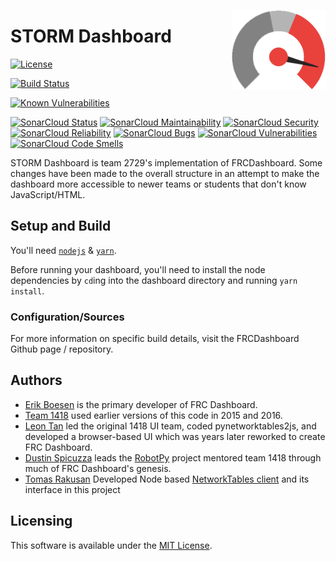 [<img src="images/icon.png" align="right" width="150">](https://github.com/FRCDashboard/FRCDashboard)

# STORM Dashboard

[![License](https://img.shields.io/badge/License-MIT-orange.svg)](https://opensource.org/licenses/MIT)

[![Build Status](https://travis-ci.org/2729StormRobotics/Tabula.svg?branch=master)](https://travis-ci.org/2729StormRobotics/Tabula)

[![Known Vulnerabilities](https://snyk.io/test/github/2729StormRobotics/Tabula/badge.svg)](https://snyk.io/test/github/2729StormRobotics/Tabula)

[![SonarCloud Status](https://sonarcloud.io/api/project_badges/measure?project=Tabula&metric=alert_status)](https://sonarcloud.io/dashboard?id=Tabula)
[![SonarCloud Maintainability](https://sonarcloud.io/api/project_badges/measure?project=Tabula&metric=sqale_rating)](https://sonarcloud.io/dashboard?id=Tabula)
[![SonarCloud Security](https://sonarcloud.io/api/project_badges/measure?project=Tabula&metric=security_rating)](https://sonarcloud.io/dashboard?id=Tabula)
[![SonarCloud Reliability](https://sonarcloud.io/api/project_badges/measure?project=Tabula&metric=reliability_rating)](https://sonarcloud.io/dashboard?id=Tabula)
[![SonarCloud Bugs](https://sonarcloud.io/api/project_badges/measure?project=Tabula&metric=bugs)](https://sonarcloud.io/dashboard?id=Tabula)
[![SonarCloud Vulnerabilities](https://sonarcloud.io/api/project_badges/measure?project=Tabula&metric=vulnerabilities)](https://sonarcloud.io/dashboard?id=Tabula)
[![SonarCloud Code Smells](https://sonarcloud.io/api/project_badges/measure?project=Tabula&metric=code_smells)](https://sonarcloud.io/dashboard?id=Tabula)

STORM Dashboard is team 2729's implementation of FRCDashboard. Some changes have been made to the overall structure in an attempt to make the dashboard more accessible to newer teams or students that don't know JavaScript/HTML.

## Setup and Build

You'll need [`nodejs`](https://nodejs.org) & [`yarn`](https://yarnpkg.com).

Before running your dashboard, you'll need to install the node dependencies by `cd`ing into the dashboard directory and running `yarn install`.

### Configuration/Sources

For more information on specific build details, visit the FRCDashboard Github page / repository.

## Authors

* [Erik Boesen](https://github.com/ErikBoesen) is the primary developer of FRC Dashboard.
* [Team 1418](https://github.com/frc1418) used earlier versions of this code in 2015 and 2016.
* [Leon Tan](https://github.com/lleontan) led the original 1418 UI team, coded pynetworktables2js, and developed a browser-based UI which was years later reworked to create FRC Dashboard.
* [Dustin Spicuzza](https://github.com/virtuald) leads the [RobotPy](https://github.com/robotpy) project mentored team 1418 through much of FRC Dashboard's genesis.
* [Tomas Rakusan](https://github.com/rakusan2) Developed Node based [NetworkTables client](https://github.com/rakusan2/FRC-NT-Client) and its interface in this project

## Licensing

This software is available under the [MIT License](`LICENSE`).

